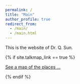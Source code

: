 ```yaml
---
permalink: /
title: "Main"
author_profile: true
redirect_from: 
  - /main/
  - /main.html
---
```


This is the website of Dr. Q. Sun.

{% if site.talkmap_link == true %}

<p style="text-decoration:underline;"><a href="/talkmap.html">See a map of the places ...</a></p>

{% endif %}